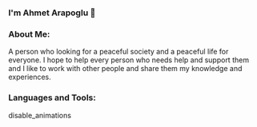 ### I'm Ahmet Arapoglu 👋
### About Me:
A person who looking for a peaceful society and a peaceful life for everyone. I hope to help every person who needs help and support them and I like to work with other people and share them my knowledge and experiences.

### Languages and Tools:
disable_animations



